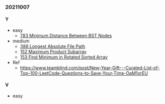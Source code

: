 ### 20211007

#### Y
- easy
  - [783 Minimum Distance Between BST Nodes](https://leetcode.com/problems/minimum-distance-between-bst-nodes/)
- medium
  - [388 Longest Absolute File Path](https://leetcode.com/problems/longest-absolute-file-path/)
  - [152 Maximum Product Subarray](https://leetcode.com/problems/maximum-product-subarray/)
  - [153 Find Minimum in Rotated Sorted Array](https://leetcode.com/problems/find-minimum-in-rotated-sorted-array/)
- Ref
  - https://www.teamblind.com/post/New-Year-Gift---Curated-List-of-Top-100-LeetCode-Questions-to-Save-Your-Time-OaM1orEU

#### V
- easy